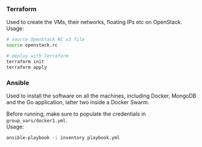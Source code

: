 ### Terraform

Used to create the VMs, their networks, floating IPs etc on OpenStack.  
Usage:
```bash
# source OpenStack RC v3 file
source openstack.rc

# deploy with Terraform
terraform init
terraform apply
```

### Ansible

Used to install the software on all the machines, including Docker, MongoDB and the Go application, latter two inside a Docker Swarm.

Before running, make sure to populate the credentials in `group_vars/docker1.yml`.  
Usage:
```bash
ansible-playbook -i inventory playbook.yml
```

